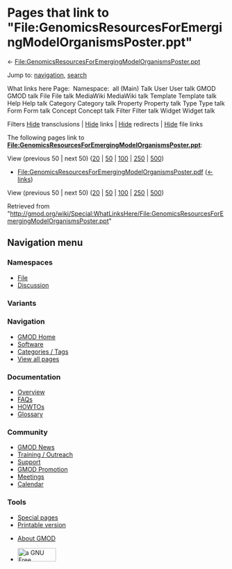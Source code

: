 <div id="mw-page-base" class="noprint">

</div>

<div id="mw-head-base" class="noprint">

</div>

<div id="content" class="mw-body" role="main">

<span id="top"></span>

<div id="mw-js-message" style="display:none;">

</div>



# <span dir="auto">Pages that link to "File:GenomicsResourcesForEmergingModelOrganismsPoster.ppt"</span>

<div id="bodyContent">

<div id="contentSub">

←
[File:GenomicsResourcesForEmergingModelOrganismsPoster.ppt](/wiki/File:GenomicsResourcesForEmergingModelOrganismsPoster.ppt "File:GenomicsResourcesForEmergingModelOrganismsPoster.ppt")

</div>

<div id="jump-to-nav" class="mw-jump">

Jump to: [navigation](#mw-navigation), [search](#p-search)

</div>

<div id="mw-content-text">

What links here Page:  Namespace:  all (Main) Talk User User talk GMOD
GMOD talk File File talk MediaWiki MediaWiki talk Template Template talk
Help Help talk Category Category talk Property Property talk Type Type
talk Form Form talk Concept Concept talk Filter Filter talk Widget
Widget talk

Filters
[Hide](/mediawiki/index.php?title=Special:WhatLinksHere/File:GenomicsResourcesForEmergingModelOrganismsPoster.ppt&hidetrans=1 "Special:WhatLinksHere/File:GenomicsResourcesForEmergingModelOrganismsPoster.ppt")
transclusions \|
[Hide](/mediawiki/index.php?title=Special:WhatLinksHere/File:GenomicsResourcesForEmergingModelOrganismsPoster.ppt&hidelinks=1 "Special:WhatLinksHere/File:GenomicsResourcesForEmergingModelOrganismsPoster.ppt")
links \|
[Hide](/mediawiki/index.php?title=Special:WhatLinksHere/File:GenomicsResourcesForEmergingModelOrganismsPoster.ppt&hideredirs=1 "Special:WhatLinksHere/File:GenomicsResourcesForEmergingModelOrganismsPoster.ppt")
redirects \|
[Hide](/mediawiki/index.php?title=Special:WhatLinksHere/File:GenomicsResourcesForEmergingModelOrganismsPoster.ppt&hideimages=1 "Special:WhatLinksHere/File:GenomicsResourcesForEmergingModelOrganismsPoster.ppt")
file links

The following pages link to
**[File:GenomicsResourcesForEmergingModelOrganismsPoster.ppt](/wiki/File:GenomicsResourcesForEmergingModelOrganismsPoster.ppt "File:GenomicsResourcesForEmergingModelOrganismsPoster.ppt")**:

View (previous 50 \| next 50)
([20](/mediawiki/index.php?title=Special:WhatLinksHere/File:GenomicsResourcesForEmergingModelOrganismsPoster.ppt&limit=20 "Special:WhatLinksHere/File:GenomicsResourcesForEmergingModelOrganismsPoster.ppt")
\|
[50](/mediawiki/index.php?title=Special:WhatLinksHere/File:GenomicsResourcesForEmergingModelOrganismsPoster.ppt&limit=50 "Special:WhatLinksHere/File:GenomicsResourcesForEmergingModelOrganismsPoster.ppt")
\|
[100](/mediawiki/index.php?title=Special:WhatLinksHere/File:GenomicsResourcesForEmergingModelOrganismsPoster.ppt&limit=100 "Special:WhatLinksHere/File:GenomicsResourcesForEmergingModelOrganismsPoster.ppt")
\|
[250](/mediawiki/index.php?title=Special:WhatLinksHere/File:GenomicsResourcesForEmergingModelOrganismsPoster.ppt&limit=250 "Special:WhatLinksHere/File:GenomicsResourcesForEmergingModelOrganismsPoster.ppt")
\|
[500](/mediawiki/index.php?title=Special:WhatLinksHere/File:GenomicsResourcesForEmergingModelOrganismsPoster.ppt&limit=500 "Special:WhatLinksHere/File:GenomicsResourcesForEmergingModelOrganismsPoster.ppt"))

- [File:GenomicsResourcesForEmergingModelOrganismsPoster.pdf](/wiki/File:GenomicsResourcesForEmergingModelOrganismsPoster.pdf "File:GenomicsResourcesForEmergingModelOrganismsPoster.pdf")
  ‎ <span class="mw-whatlinkshere-tools">([←
  links](/mediawiki/index.php?title=Special:WhatLinksHere&target=File%3AGenomicsResourcesForEmergingModelOrganismsPoster.pdf "Special:WhatLinksHere"))</span>

View (previous 50 \| next 50)
([20](/mediawiki/index.php?title=Special:WhatLinksHere/File:GenomicsResourcesForEmergingModelOrganismsPoster.ppt&limit=20 "Special:WhatLinksHere/File:GenomicsResourcesForEmergingModelOrganismsPoster.ppt")
\|
[50](/mediawiki/index.php?title=Special:WhatLinksHere/File:GenomicsResourcesForEmergingModelOrganismsPoster.ppt&limit=50 "Special:WhatLinksHere/File:GenomicsResourcesForEmergingModelOrganismsPoster.ppt")
\|
[100](/mediawiki/index.php?title=Special:WhatLinksHere/File:GenomicsResourcesForEmergingModelOrganismsPoster.ppt&limit=100 "Special:WhatLinksHere/File:GenomicsResourcesForEmergingModelOrganismsPoster.ppt")
\|
[250](/mediawiki/index.php?title=Special:WhatLinksHere/File:GenomicsResourcesForEmergingModelOrganismsPoster.ppt&limit=250 "Special:WhatLinksHere/File:GenomicsResourcesForEmergingModelOrganismsPoster.ppt")
\|
[500](/mediawiki/index.php?title=Special:WhatLinksHere/File:GenomicsResourcesForEmergingModelOrganismsPoster.ppt&limit=500 "Special:WhatLinksHere/File:GenomicsResourcesForEmergingModelOrganismsPoster.ppt"))

</div>

<div class="printfooter">

Retrieved from
"<http://gmod.org/wiki/Special:WhatLinksHere/File:GenomicsResourcesForEmergingModelOrganismsPoster.ppt>"

</div>

<div id="catlinks" class="catlinks catlinks-allhidden">

</div>

<div class="visualClear">

</div>

</div>

</div>

<div id="mw-navigation">

## Navigation menu

<div id="mw-head">



<div id="left-navigation">

<div id="p-namespaces" class="vectorTabs" role="navigation"
aria-labelledby="p-namespaces-label">

### Namespaces

- <span id="ca-nstab-image"><a
  href="/wiki/File:GenomicsResourcesForEmergingModelOrganismsPoster.ppt"
  accesskey="c" title="View the file page [c]">File</a></span>
- <span id="ca-talk"><a
  href="/mediawiki/index.php?title=File_talk:GenomicsResourcesForEmergingModelOrganismsPoster.ppt&amp;action=edit&amp;redlink=1"
  accesskey="t"
  title="Discussion about the content page [t]">Discussion</a></span>

</div>

<div id="p-variants" class="vectorMenu emptyPortlet" role="navigation"
aria-labelledby="p-variants-label">

### 

### Variants[](#)

<div class="menu">

</div>

</div>

</div>

<div id="right-navigation">





</div>



</div>

</div>

</div>

<div id="mw-panel">

<div id="p-logo" role="banner">

<a href="/wiki/Main_Page"
style="background-image: url(http://gmod.org/images/GMOD-cogs.png);"
title="Visit the main page"></a>

</div>

<div id="p-Navigation" class="portal" role="navigation"
aria-labelledby="p-Navigation-label">

### Navigation

<div class="body">

- <span id="n-GMOD-Home">[GMOD Home](/wiki/Main_Page)</span>
- <span id="n-Software">[Software](/wiki/GMOD_Components)</span>
- <span id="n-Categories-.2F-Tags">[Categories /
  Tags](/wiki/Categories)</span>
- <span id="n-View-all-pages">[View all
  pages](/wiki/Special:AllPages)</span>

</div>

</div>

<div id="p-Documentation" class="portal" role="navigation"
aria-labelledby="p-Documentation-label">

### Documentation

<div class="body">

- <span id="n-Overview">[Overview](/wiki/Overview)</span>
- <span id="n-FAQs">[FAQs](/wiki/Category:FAQ)</span>
- <span id="n-HOWTOs">[HOWTOs](/wiki/Category:HOWTO)</span>
- <span id="n-Glossary">[Glossary](/wiki/Glossary)</span>

</div>

</div>

<div id="p-Community" class="portal" role="navigation"
aria-labelledby="p-Community-label">

### Community

<div class="body">

- <span id="n-GMOD-News">[GMOD News](/wiki/GMOD_News)</span>
- <span id="n-Training-.2F-Outreach">[Training /
  Outreach](/wiki/Training_and_Outreach)</span>
- <span id="n-Support">[Support](/wiki/Support)</span>
- <span id="n-GMOD-Promotion">[GMOD
  Promotion](/wiki/GMOD_Promotion)</span>
- <span id="n-Meetings">[Meetings](/wiki/Meetings)</span>
- <span id="n-Calendar">[Calendar](/wiki/Calendar)</span>

</div>

</div>

<div id="p-tb" class="portal" role="navigation"
aria-labelledby="p-tb-label">

### Tools

<div class="body">

- <span id="t-specialpages"><a href="/wiki/Special:SpecialPages" accesskey="q"
  title="A list of all special pages [q]">Special pages</a></span>
- <span id="t-print"><a
  href="/mediawiki/index.php?title=Special:WhatLinksHere/File:GenomicsResourcesForEmergingModelOrganismsPoster.ppt&amp;printable=yes"
  rel="alternate" accesskey="p"
  title="Printable version of this page [p]">Printable version</a></span>

</div>

</div>

</div>

</div>

<div id="footer" role="contentinfo">

- <span id="footer-places-about">[About
  GMOD](/wiki/GMOD:About "GMOD:About")</span>

<!-- -->

- <span id="footer-copyrightico">[<img src="http://www.gnu.org/graphics/gfdl-logo-small.png" width="88"
  height="31" alt="a GNU Free Documentation License" />](http://www.gnu.org/licenses/fdl-1.3.html)</span>


<div style="clear:both">

</div>

</div>
